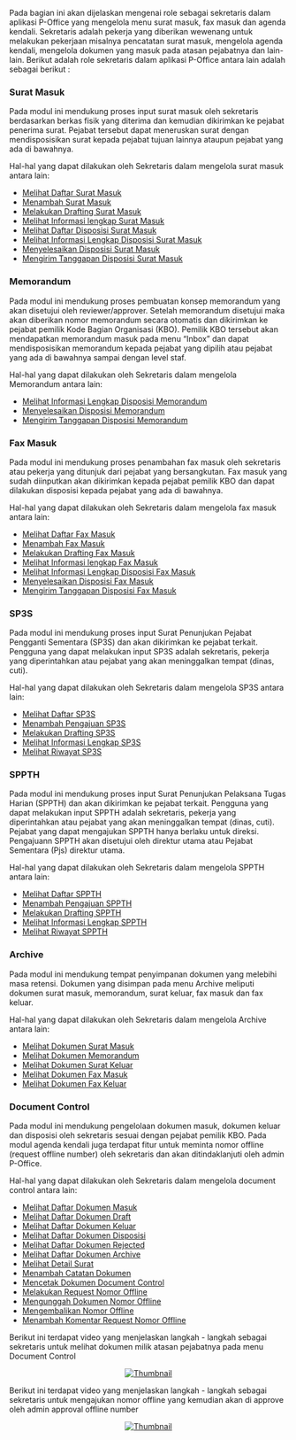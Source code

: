 Pada bagian ini akan dijelaskan mengenai role sebagai sekretaris dalam aplikasi P-Office yang mengelola menu surat masuk, fax masuk dan agenda kendali. Sekretaris adalah pekerja yang diberikan wewenang untuk melakukan pekerjaan misalnya pencatatan surat masuk, mengelola agenda kendali, mengelola dokumen yang masuk pada atasan pejabatnya dan lain-lain. 
Berikut adalah role sekretaris dalam aplikasi P-Office antara lain adalah sebagai berikut :


### **Surat Masuk**

Pada modul ini mendukung proses input surat masuk oleh sekretaris berdasarkan berkas fisik yang diterima dan kemudian dikirimkan ke pejabat penerima surat. Pejabat tersebut dapat meneruskan surat dengan mendisposisikan surat kepada pejabat tujuan lainnya ataupun pejabat yang ada di bawahnya.

Hal-hal yang dapat dilakukan oleh Sekretaris dalam mengelola surat masuk antara lain: 

- [Melihat Daftar Surat Masuk](https://docs.poffice.pertamina.com/Categories/f4e57290-e6b5-4f7b-a02b-21d91f81ff0f/sekretaris#!/Posts/f4e57290-e6b5-4f7b-a02b-21d91f81ff0f/sekretaris-suratmasuk/135d71654b6d43d5b4217cbb69ae74a7)
- [Menambah Surat Masuk](https://docs.poffice.pertamina.com/Categories/f4e57290-e6b5-4f7b-a02b-21d91f81ff0f/sekretaris#!/Posts/f4e57290-e6b5-4f7b-a02b-21d91f81ff0f/sekretaris-suratmasuk/f79d1215019140e995e3976590d3aa40)
- [Melakukan Drafting Surat Masuk](https://docs.poffice.pertamina.com/Categories/f4e57290-e6b5-4f7b-a02b-21d91f81ff0f/sekretaris#!/Posts/f4e57290-e6b5-4f7b-a02b-21d91f81ff0f/sekretaris-suratmasuk/dff5fd9dd63248c18f8e18b7c9fbc59e)
- [Melihat Informasi lengkap Surat Masuk](https://docs.poffice.pertamina.com/Categories/f4e57290-e6b5-4f7b-a02b-21d91f81ff0f/sekretaris#!/Posts/f4e57290-e6b5-4f7b-a02b-21d91f81ff0f/sekretaris-suratmasuk/59c8f5d18c214cb49ddf54071ce12cbe)
- [Melihat Daftar Disposisi Surat Masuk](https://docs.poffice.pertamina.com/Categories/f4e57290-e6b5-4f7b-a02b-21d91f81ff0f/sekretaris#!/Posts/f4e57290-e6b5-4f7b-a02b-21d91f81ff0f/sekretaris-suratmasuk/a3f402d9357841618fcbc2668a78aed1)
- [Melihat Informasi Lengkap Disposisi Surat Masuk](https://docs.poffice.pertamina.com/Categories/f4e57290-e6b5-4f7b-a02b-21d91f81ff0f/sekretaris#!/Posts/f4e57290-e6b5-4f7b-a02b-21d91f81ff0f/sekretaris-suratmasuk/bbe52f3a684b47fabcf15e4266689600)
- [Menyelesaikan Disposisi Surat Masuk](https://docs.poffice.pertamina.com/Categories/f4e57290-e6b5-4f7b-a02b-21d91f81ff0f/sekretaris#!/Posts/f4e57290-e6b5-4f7b-a02b-21d91f81ff0f/sekretaris-suratmasuk/1d3f1c9a3ba9406da3302e7133efc3b2)
- [Mengirim Tanggapan Disposisi Surat Masuk](https://docs.poffice.pertamina.com/Categories/f4e57290-e6b5-4f7b-a02b-21d91f81ff0f/sekretaris#!/Posts/f4e57290-e6b5-4f7b-a02b-21d91f81ff0f/sekretaris-suratmasuk/dfda3361c3e747fba0ba2631438f5621)


### **Memorandum**

Pada modul ini mendukung proses pembuatan konsep memorandum yang akan disetujui oleh reviewer/approver. Setelah memorandum disetujui maka akan diberikan nomor memorandum secara otomatis dan dikirimkan ke pejabat pemilik Kode Bagian Organisasi (KBO). Pemilik KBO tersebut akan mendapatkan memorandum masuk pada menu “Inbox” dan dapat mendisposisikan memorandum kepada pejabat yang dipilih atau pejabat yang ada di bawahnya sampai dengan level staf. 

Hal-hal yang dapat dilakukan oleh Sekretaris dalam mengelola Memorandum antara lain: 

- [Melihat Informasi Lengkap Disposisi Memorandum](https://docs.poffice.pertamina.com/Categories/f4e57290-e6b5-4f7b-a02b-21d91f81ff0f/sekretaris#!/Posts/f4e57290-e6b5-4f7b-a02b-21d91f81ff0f/p-office-memorandum/9dd16cf919224f2c969111378ea4732d)
- [Menyelesaikan Disposisi Memorandum](https://docs.poffice.pertamina.com/Categories/f4e57290-e6b5-4f7b-a02b-21d91f81ff0f/sekretaris#!/Posts/f4e57290-e6b5-4f7b-a02b-21d91f81ff0f/p-office-memorandum/e039c4c976724e5ca6c3366f8a6bcb2c)
- [Mengirim Tanggapan Disposisi Memorandum](https://docs.poffice.pertamina.com/Categories/f4e57290-e6b5-4f7b-a02b-21d91f81ff0f/sekretaris#!/Posts/f4e57290-e6b5-4f7b-a02b-21d91f81ff0f/p-office-memorandum/2c1f8b72441c43d9ad6eb48ffb82ca29)

### **Fax Masuk**

Pada modul ini mendukung proses penambahan fax masuk oleh sekretaris atau pekerja yang ditunjuk dari pejabat yang bersangkutan. Fax masuk yang sudah diinputkan akan dikirimkan kepada pejabat pemilik KBO dan dapat dilakukan disposisi kepada pejabat yang ada di bawahnya.

Hal-hal yang dapat dilakukan oleh Sekretaris dalam mengelola fax masuk antara lain:

- [Melihat Daftar Fax Masuk](https://docs.poffice.pertamina.com/Categories/f4e57290-e6b5-4f7b-a02b-21d91f81ff0f/sekretaris#!/Posts/f4e57290-e6b5-4f7b-a02b-21d91f81ff0f/p-office-FaxMasuk/f1c7f68a0cc44f9087947e42426edff1)
- [Menambah Fax Masuk](https://docs.poffice.pertamina.com/Categories/f4e57290-e6b5-4f7b-a02b-21d91f81ff0f/sekretaris#!/Posts/f4e57290-e6b5-4f7b-a02b-21d91f81ff0f/p-office-FaxMasuk/e7430b9b4ca5484894eb2ff34841dd85)
- [Melakukan Drafting Fax Masuk](https://docs.poffice.pertamina.com/Categories/f4e57290-e6b5-4f7b-a02b-21d91f81ff0f/sekretaris#!/Posts/f4e57290-e6b5-4f7b-a02b-21d91f81ff0f/p-office-FaxMasuk/4458df9b0afd406fa7c741d1c7478097)
- [Melihat Informasi lengkap Fax Masuk](https://docs.poffice.pertamina.com/Categories/f4e57290-e6b5-4f7b-a02b-21d91f81ff0f/sekretaris#!/Posts/f4e57290-e6b5-4f7b-a02b-21d91f81ff0f/p-office-FaxMasuk/ca29cb08efa74d55b5979f8848d986c6)
- [Melihat Informasi Lengkap Disposisi Fax Masuk](https://docs.poffice.pertamina.com/Categories/f4e57290-e6b5-4f7b-a02b-21d91f81ff0f/sekretaris#!/Posts/f4e57290-e6b5-4f7b-a02b-21d91f81ff0f/p-office-FaxMasuk/b94057c51dbe43dc812ec7ee095f8f6a)
- [Menyelesaikan Disposisi Fax Masuk](https://docs.poffice.pertamina.com/Categories/f4e57290-e6b5-4f7b-a02b-21d91f81ff0f/sekretaris#!/Posts/f4e57290-e6b5-4f7b-a02b-21d91f81ff0f/p-office-FaxMasuk/58f816ad44ec493aaadc7dd7f72fc6be)
- [Mengirim Tanggapan Disposisi Fax Masuk](https://docs.poffice.pertamina.com/Categories/f4e57290-e6b5-4f7b-a02b-21d91f81ff0f/sekretaris#!/Posts/f4e57290-e6b5-4f7b-a02b-21d91f81ff0f/p-office-FaxMasuk/e4a5b32e72fc4637a92431f1876298c9)

### **SP3S**

Pada modul ini mendukung proses input Surat Penunjukan Pejabat Pengganti Sementara (SP3S) dan akan dikirimkan ke pejabat terkait. Pengguna yang dapat melakukan input SP3S adalah sekretaris, pekerja yang diperintahkan atau pejabat yang akan meninggalkan tempat (dinas, cuti).

Hal-hal yang dapat dilakukan oleh Sekretaris dalam mengelola SP3S antara lain:

- [Melihat Daftar SP3S](https://docs.poffice.pertamina.com/Categories/f4e57290-e6b5-4f7b-a02b-21d91f81ff0f/sekretaris#!/Posts/f4e57290-e6b5-4f7b-a02b-21d91f81ff0f/sekretaris-SP3S/378099076aec4ce4bf1b5df6afaadfae)
- [Menambah Pengajuan SP3S](https://docs.poffice.pertamina.com/Categories/f4e57290-e6b5-4f7b-a02b-21d91f81ff0f/sekretaris#!/Posts/f4e57290-e6b5-4f7b-a02b-21d91f81ff0f/sekretaris-SP3S/a2b370de538d4edeb59f3c4656305b40)
- [Melakukan Drafting SP3S](https://docs.poffice.pertamina.com/Categories/f4e57290-e6b5-4f7b-a02b-21d91f81ff0f/sekretaris#!/Posts/f4e57290-e6b5-4f7b-a02b-21d91f81ff0f/sekretaris-SP3S/8b2ec1677d5242e697694f9cb034c7d6)
- [Melihat Informasi Lengkap SP3S](https://docs.poffice.pertamina.com/Categories/f4e57290-e6b5-4f7b-a02b-21d91f81ff0f/sekretaris#!/Posts/f4e57290-e6b5-4f7b-a02b-21d91f81ff0f/sekretaris-SP3S/c78952b9bfaa434bac01eae68e76cf76)
- [Melihat Riwayat SP3S](https://docs.poffice.pertamina.com/Categories/f4e57290-e6b5-4f7b-a02b-21d91f81ff0f/sekretaris#!/Posts/f4e57290-e6b5-4f7b-a02b-21d91f81ff0f/sekretaris-SP3S/5eca85b9c1cc469b8448e71ef13a597a)


### **SPPTH**

Pada modul ini mendukung proses input Surat Penunjukan Pelaksana Tugas Harian (SPPTH) dan akan dikirimkan ke pejabat terkait. Pengguna yang dapat melakukan input SPPTH adalah sekretaris, pekerja yang diperintahkan atau pejabat yang akan meninggalkan tempat (dinas, cuti). Pejabat yang dapat mengajukan SPPTH hanya berlaku untuk direksi. Pengajuann SPPTH akan disetujui oleh direktur utama atau Pejabat Sementara (Pjs) direktur utama.

Hal-hal yang dapat dilakukan oleh Sekretaris dalam mengelola SPPTH antara lain:

- [Melihat Daftar SPPTH](https://docs.poffice.pertamina.com/Categories/f4e57290-e6b5-4f7b-a02b-21d91f81ff0f/sekretaris#!/Posts/f4e57290-e6b5-4f7b-a02b-21d91f81ff0f/sekretaris-SPPTH/f89948e01151483f9a96224e2239e7a5)
- [Menambah Pengajuan SPPTH](https://docs.poffice.pertamina.com/Categories/f4e57290-e6b5-4f7b-a02b-21d91f81ff0f/sekretaris#!/Posts/f4e57290-e6b5-4f7b-a02b-21d91f81ff0f/sekretaris-SPPTH/8189da94186147e2b226ed4b4dda9c86)
- [Melakukan Drafting SPPTH](https://docs.poffice.pertamina.com/Categories/f4e57290-e6b5-4f7b-a02b-21d91f81ff0f/sekretaris#!/Posts/f4e57290-e6b5-4f7b-a02b-21d91f81ff0f/sekretaris-SPPTH/07f506cbe34f46a687a475cf72da88c6)
- [Melihat Informasi Lengkap SPPTH](https://docs.poffice.pertamina.com/Categories/f4e57290-e6b5-4f7b-a02b-21d91f81ff0f/sekretaris#!/Posts/f4e57290-e6b5-4f7b-a02b-21d91f81ff0f/sekretaris-SPPTH/589196b9b69c4f599ab90c83c54d68d9)
- [Melihat Riwayat SPPTH](https://docs.poffice.pertamina.com/Categories/f4e57290-e6b5-4f7b-a02b-21d91f81ff0f/sekretaris#!/Posts/f4e57290-e6b5-4f7b-a02b-21d91f81ff0f/sekretaris-SPPTH/98ca7def83894c998eaaf4d46c876f08)

### **Archive**

Pada modul ini mendukung tempat penyimpanan dokumen yang melebihi masa retensi. Dokumen yang disimpan pada menu Archive meliputi dokumen surat masuk, memorandum, surat keluar, fax masuk dan fax keluar.

Hal-hal yang dapat dilakukan oleh Sekretaris dalam mengelola Archive antara lain:

- [Melihat Dokumen Surat Masuk](https://docs.poffice.pertamina.com/Categories/f4e57290-e6b5-4f7b-a02b-21d91f81ff0f/sekretaris#!/Posts/f4e57290-e6b5-4f7b-a02b-21d91f81ff0f/archive/d1bf8320f9ec490b94369ef6d73277f1)
- [Melihat Dokumen Memorandum](https://docs.poffice.pertamina.com/Categories/f4e57290-e6b5-4f7b-a02b-21d91f81ff0f/sekretaris#!/Posts/f4e57290-e6b5-4f7b-a02b-21d91f81ff0f/archive/be653add1a5a4909a6ed897e3516222d)
- [Melihat Dokumen Surat Keluar](https://docs.poffice.pertamina.com/Categories/f4e57290-e6b5-4f7b-a02b-21d91f81ff0f/sekretaris#!/Posts/f4e57290-e6b5-4f7b-a02b-21d91f81ff0f/archive/6e15b8fe567041e98bda7c07a85d5d59)
- [Melihat Dokumen Fax Masuk](https://docs.poffice.pertamina.com/Categories/f4e57290-e6b5-4f7b-a02b-21d91f81ff0f/sekretaris#!/Posts/f4e57290-e6b5-4f7b-a02b-21d91f81ff0f/archive/021e9394a7704906acf5227c0b537d69)
- [Melihat Dokumen Fax Keluar](https://docs.poffice.pertamina.com/Categories/f4e57290-e6b5-4f7b-a02b-21d91f81ff0f/sekretaris#!/Posts/f4e57290-e6b5-4f7b-a02b-21d91f81ff0f/archive/1ae93b912d764e0c8979efa397f04e82)

### **Document Control** 

Pada modul ini mendukung pengelolaan dokumen masuk, dokumen keluar dan disposisi oleh sekretaris sesuai dengan pejabat pemilik KBO. Pada modul agenda kendali juga terdapat fitur untuk meminta nomor offline (request offline number) oleh sekretaris dan akan ditindaklanjuti oleh admin P-Office.

Hal-hal yang dapat dilakukan oleh Sekretaris dalam mengelola document control antara lain:

- [Melihat Daftar Dokumen Masuk](https://docs.poffice.pertamina.com/Categories/f4e57290-e6b5-4f7b-a02b-21d91f81ff0f/sekretaris#!/Posts/f4e57290-e6b5-4f7b-a02b-21d91f81ff0f/sekretaris-agendakendali/6b455dc8460c403b8ae77e12aaaced02)
- [Melihat Daftar Dokumen Draft](https://docs.poffice.pertamina.com/Categories/f4e57290-e6b5-4f7b-a02b-21d91f81ff0f/sekretaris#!/Posts/f4e57290-e6b5-4f7b-a02b-21d91f81ff0f/sekretaris-agendakendali/bfc78bfa7b4e4efdbc3d98bcea196c18)
- [Melihat Daftar Dokumen Keluar](https://docs.poffice.pertamina.com/Categories/f4e57290-e6b5-4f7b-a02b-21d91f81ff0f/sekretaris#!/Posts/f4e57290-e6b5-4f7b-a02b-21d91f81ff0f/sekretaris-agendakendali/8dd7f35a6d314e5ca4bcb7ceebb7d9c5)
- [Melihat Daftar Dokumen Disposisi](https://docs.poffice.pertamina.com/Categories/f4e57290-e6b5-4f7b-a02b-21d91f81ff0f/sekretaris#!/Posts/f4e57290-e6b5-4f7b-a02b-21d91f81ff0f/sekretaris-agendakendali/ecde33f603d84098be4f1b6914335e6e)
- [Melihat Daftar Dokumen Rejected](https://docs.poffice.pertamina.com/Categories/f4e57290-e6b5-4f7b-a02b-21d91f81ff0f/sekretaris#!/Posts/f4e57290-e6b5-4f7b-a02b-21d91f81ff0f/sekretaris-agendakendali/f2fd928625e54b7aa1f82668043b5db3)
- [Melihat Daftar Dokumen Archive](https://docs.poffice.pertamina.com/Categories/f4e57290-e6b5-4f7b-a02b-21d91f81ff0f/sekretaris#!/Posts/f4e57290-e6b5-4f7b-a02b-21d91f81ff0f/sekretaris-agendakendali/4077b0fe8f084e75a70c268824151629)
- [Melihat Detail Surat](https://docs.poffice.pertamina.com/Categories/f4e57290-e6b5-4f7b-a02b-21d91f81ff0f/sekretaris#!/Posts/f4e57290-e6b5-4f7b-a02b-21d91f81ff0f/sekretaris-agendakendali/fe7a9b8310f845d4a9b8fb04a60bf625)
- [Menambah Catatan Dokumen](https://docs.poffice.pertamina.com/Categories/f4e57290-e6b5-4f7b-a02b-21d91f81ff0f/sekretaris#!/Posts/f4e57290-e6b5-4f7b-a02b-21d91f81ff0f/sekretaris-agendakendali/7b976f396caa4cd1b23955616a676f97)
- [Mencetak Dokumen Document Control](https://docs.poffice.pertamina.com/Categories/f4e57290-e6b5-4f7b-a02b-21d91f81ff0f/sekretaris#!/Posts/f4e57290-e6b5-4f7b-a02b-21d91f81ff0f/sekretaris-agendakendali/b937a81a8d1c46b2a42935648c3ab6e7)
- [Melakukan Request Nomor Offline](https://docs.poffice.pertamina.com/Categories/f4e57290-e6b5-4f7b-a02b-21d91f81ff0f/sekretaris#!/Posts/f4e57290-e6b5-4f7b-a02b-21d91f81ff0f/sekretaris-agendakendali/baeafbf96ef04cdfa28b056e83f6e0b6)
- [Mengunggah Dokumen Nomor Offline](https://docs.poffice.pertamina.com/Categories/f4e57290-e6b5-4f7b-a02b-21d91f81ff0f/sekretaris#!/Posts/f4e57290-e6b5-4f7b-a02b-21d91f81ff0f/sekretaris-agendakendali/0d85dd6f2893443987efc26f2227db55)
- [Mengembalikan Nomor Offline](https://docs.poffice.pertamina.com/Categories/f4e57290-e6b5-4f7b-a02b-21d91f81ff0f/sekretaris#!/Posts/f4e57290-e6b5-4f7b-a02b-21d91f81ff0f/sekretaris-agendakendali/57df82b77a684f98a73cd44b0d753673)
- [Menambah Komentar Request Nomor Offline](https://docs.poffice.pertamina.com/Categories/f4e57290-e6b5-4f7b-a02b-21d91f81ff0f/sekretaris#!/Posts/f4e57290-e6b5-4f7b-a02b-21d91f81ff0f/sekretaris-agendakendali/ed1dd24930574cea80170251d196ce33)

Berikut ini terdapat video yang menjelaskan langkah - langkah sebagai sekretaris untuk melihat dokumen milik atasan pejabatnya pada menu Document Control

<div align="center">
  <a href="https://www.youtube.com/watch?v=2opu7TvNYvQ"><img src="https://img.youtube.com/vi/2opu7TvNYvQ.jpg" alt="Thumbnail"></a>
</div>

Berikut ini terdapat video yang menjelaskan langkah - langkah sebagai sekretaris untuk mengajukan nomor offline yang kemudian akan di approve oleh admin approval offline number 

<div align="center">
  <a href="https://www.youtube.com/watch?v=3cotq09apTo"><img src="https://img.youtube.com/vi/3cotq09apTo.jpg" alt="Thumbnail"></a>
</div>


